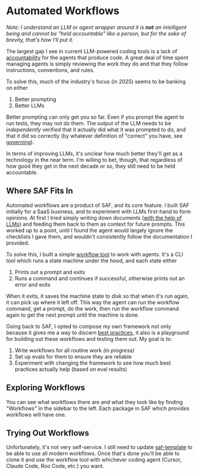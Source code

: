 # Automated Workflows

_Note: I understand an LLM or agent wrapper around it is **not** an intelligent being and cannot be "held accountable" like a person, but for the sake of brevity, that's how I'll put it._

The largest gap I see in current LLM-powered coding tools is a lack of [accountability](https://scotterickson.info/blog/2025-05-24-Accountability-and-Gaslighting) for the agents that produce code. A great deal of time spent managing agents is simply reviewing the work they do and that they follow instructions, conventions, and rules.

To solve this, much of the industry's focus (in 2025) seems to be banking on either

1. Better prompting
2. Better LLMs

Better prompting can only get you so far. Even if you prompt the agent to run tests, they may not do them. The output of the LLM needs to be _independently_ verified that it actually did what it was prompted to do, and that it did so correctly (by whatever definition of "correct" you have, see [governing](https://scotterickson.info/blog/2025-06-14-governing-products)).

In terms of improving LLMs, it's unclear how much better they'll get as a technology in the near term. I'm willing to bet, though, that regardless of how good they get in the next decade or so, they still need to be held accountable.

## Where SAF Fits In

Automated workflows are a product of SAF, and its core feature. I built SAF initially for a SaaS business, and to experiment with LLMs first-hand to form opinions. At first I tried simply writing down documents ([with the help of LLMs](https://scotterickson.info/blog/2025-03-27-doc-driven-ai)) and feeding them back to them as context for future prompts. This worked up to a point, until I found the agent would largely ignore the checklists I gave them, and wouldn't consistently follow the documentation I provided.

To solve this, I built a simple [workflow tool](https://scotterickson.info/blog/2025-05-10-workflow-first-iteration) to work with agents. It's a CLI tool which runs a state machine under the hood, and each state either

1. Prints out a prompt and exits
2. Runs a command and continues if successful, otherwise prints out an error and exits

When it exits, it saves the machine state to disk so that when it's run again, it can pick up where it left off. This way the agent can run the workflow command, get a prompt, do the work, then run the workflow command again to get the next prompt until the machine is done.

Going back to SAF, I opted to compose my own framework not only because it gives me a way to discern [best practices](./best-practices.md), it also is a playground for building out these workflows and testing them out. My goal is to:

1. Write workflows for all routine work _(in progress)_
2. Set up evals for them to ensure they are reliable
3. Experiment with changing the framework to see how much best practices actually help (based on eval results)

## Exploring Workflows

You can see what workflows there are and what they look like by finding "Workflows" in the sidebar to the left. Each package in SAF which provides workflows will have one.

## Trying Out Workflows

Unfortunately, it's not very self-service. I still need to update [saf-template](https://github.com/sderickson/saf-template) to be able to use all modern workflows. Once that's done you'll be able to clone it and use the workflow tool with whichever coding agent (Cursor, Claude Code, Roo Code, etc.) you want.
